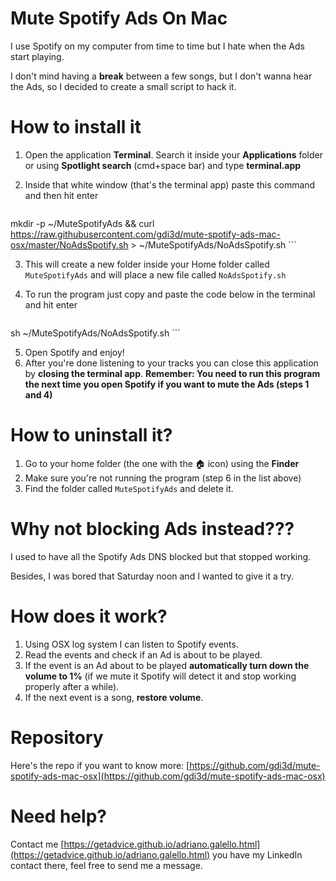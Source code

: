 # Mute Spotify Ads On Mac
I use Spotify on my computer from time to time but I hate when the Ads start playing.

I don't mind having a **break** between a few songs, but I don't wanna hear the Ads, so I decided to create a small script to hack it.

# How to install it

1. Open the application **Terminal**. Search it inside your **Applications** folder or using **Spotlight search** (cmd+space bar) and type **terminal.app**
2. Inside that white window (that's the terminal app) paste this command and then hit enter 
  
    ```
mkdir -p ~/MuteSpotifyAds && curl https://raw.githubusercontent.com/gdi3d/mute-spotify-ads-mac-osx/master/NoAdsSpotify.sh > ~/MuteSpotifyAds/NoAdsSpotify.sh
    ```

3. This will create a new folder inside your Home folder called `MuteSpotifyAds` and will place a new file called `NoAdsSpotify.sh`
4. To run the program just copy and paste the code below in the terminal and hit enter 
    
    ```
sh ~/MuteSpotifyAds/NoAdsSpotify.sh
    ```

5. Open Spotify and enjoy!
6. After you're done listening to your tracks you can close this application by **closing the terminal app**. **Remember: You need to run this program the next time you open Spotify if you want to mute the Ads (steps 1 and 4)**

# How to uninstall it?
1. Go to your home folder (the one with the 🏠 icon) using the **Finder** 
2. Make sure you're not running the program (step 6 in the list above)
3. Find the folder called `MuteSpotifyAds` and delete it.

# Why not blocking Ads instead???

I used to have all the Spotify Ads DNS blocked but that stopped working.

Besides, I was bored that Saturday noon and I wanted to give it a try.

# How does it work?

1. Using OSX log system I can listen to Spotify events.
2. Read the events and check if an Ad is about to be played.
3. If the event is an Ad about to be played **automatically turn down the volume to 1%** (if we mute it Spotify will detect it and stop working properly after a while).
4. If the next event is a song, **restore volume**.

# Repository
Here's the repo if you want to know more:
[https://github.com/gdi3d/mute-spotify-ads-mac-osx](https://github.com/gdi3d/mute-spotify-ads-mac-osx)

# Need help?

Contact me [https://getadvice.github.io/adriano.galello.html](https://getadvice.github.io/adriano.galello.html) you have my LinkedIn contact there, feel free to send me a message.

